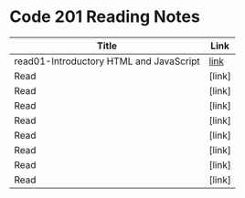 # Code 201 Reading Notes

| Title   |      Link     |
|---------|-------------  |
| read01-Introductory HTML and JavaScript  |[link](https://mohammadalswaiti.github.io/Reading-Notes-201/Read01)| 
| Read    |[link]|
| Read    |[link]|
| Read    |[link]|
| Read    |[link]|
| Read    |[link]|
| Read    |[link]|
| Read    |[link]|
| Read    |[link]|
